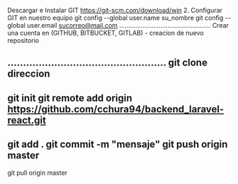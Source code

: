 Descargar e Instalar GIT 
    https://git-scm.com/download/win
2. Configurar GIT en nuestro equipo
    git config --global user.name su_nombre
    git config --global user.email sucorreo@mail.com
...................................................
Crear una cuenta en (GITHUB, BITBUCKET, GITLAB)
    - creacion de nuevo repositorio

...................................................
git clone direccion
---------------------------------------------------
git init
git remote add origin https://github.com/cchura94/backend_laravel-react.git
---------------------------------------------------
git add .
git commit -m "mensaje"
git push origin master
---------------------------------------------------
git pull origin master